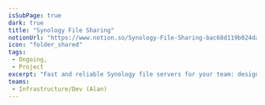 ```yaml
---
isSubPage: true
dark: true
title: "Synology File Sharing"
notionUrl: "https://www.notion.so/Synology-File-Sharing-bac68d119b024da99f98bce7f8211214"
icon: "folder_shared"
tags: 
 - Ongoing,
 - Project
excerpt: "Fast and reliable Synology file servers for your team: designed, deployed, managed & monitored."
teams: 
 - Infrastructure/Dev (Alan)
---
```

